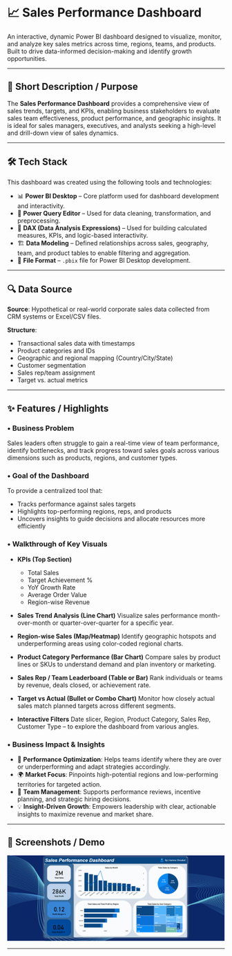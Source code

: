 
# 📈 Sales Performance Dashboard

An interactive, dynamic Power BI dashboard designed to visualize, monitor, and analyze key sales metrics across time, regions, teams, and products. Built to drive data-informed decision-making and identify growth opportunities.

---

## 📝 Short Description / Purpose

The **Sales Performance Dashboard** provides a comprehensive view of sales trends, targets, and KPIs, enabling business stakeholders to evaluate sales team effectiveness, product performance, and geographic insights. It is ideal for sales managers, executives, and analysts seeking a high-level and drill-down view of sales dynamics.

---

## 🛠️ Tech Stack

This dashboard was created using the following tools and technologies:

* 📊 **Power BI Desktop** – Core platform used for dashboard development and interactivity.
* 🔄 **Power Query Editor** – Used for data cleaning, transformation, and preprocessing.
* 🧮 **DAX (Data Analysis Expressions)** – Used for building calculated measures, KPIs, and logic-based interactivity.
* 🏗️ **Data Modeling** – Defined relationships across sales, geography, team, and product tables to enable filtering and aggregation.
* 📁 **File Format** – `.pbix` file for Power BI Desktop development.

---

## 🔍 Data Source

**Source**: Hypothetical or real-world corporate sales data collected from CRM systems or Excel/CSV files.

**Structure**:

* Transactional sales data with timestamps
* Product categories and IDs
* Geographic and regional mapping (Country/City/State)
* Customer segmentation
* Sales rep/team assignment
* Target vs. actual metrics

---

## ✨ Features / Highlights

### • Business Problem

Sales leaders often struggle to gain a real-time view of team performance, identify bottlenecks, and track progress toward sales goals across various dimensions such as products, regions, and customer types.

### • Goal of the Dashboard

To provide a centralized tool that:

* Tracks performance against sales targets
* Highlights top-performing regions, reps, and products
* Uncovers insights to guide decisions and allocate resources more efficiently

### • Walkthrough of Key Visuals

* **KPIs (Top Section)**

  * Total Sales
  * Target Achievement %
  * YoY Growth Rate
  * Average Order Value
  * Region-wise Revenue

* **Sales Trend Analysis (Line Chart)**
  Visualize sales performance month-over-month or quarter-over-quarter for a specific year.

* **Region-wise Sales (Map/Heatmap)**
  Identify geographic hotspots and underperforming areas using color-coded regional charts.

* **Product Category Performance (Bar Chart)**
  Compare sales by product lines or SKUs to understand demand and plan inventory or marketing.

* **Sales Rep / Team Leaderboard (Table or Bar)**
  Rank individuals or teams by revenue, deals closed, or achievement rate.

* **Target vs Actual (Bullet or Combo Chart)**
  Monitor how closely actual sales match planned targets across different segments.

* **Interactive Filters**
  Date slicer, Region, Product Category, Sales Rep, Customer Type – to explore the dashboard from various angles.

### • Business Impact & Insights

* 🎯 **Performance Optimization**: Helps teams identify where they are over or underperforming and adapt strategies accordingly.
* 🌍 **Market Focus**: Pinpoints high-potential regions and low-performing territories for targeted action.
* 👥 **Team Management**: Supports performance reviews, incentive planning, and strategic hiring decisions.
* 💡 **Insight-Driven Growth**: Empowers leadership with clear, actionable insights to maximize revenue and market share.

---

## 📸 Screenshots / Demo

![Sales Performance Dashboard Preview](https://github.com/Hamna228/Sales_Performance_Powerbi_Dashboard/blob/main/Sales_Performance_Dashboard.PNG)

---
